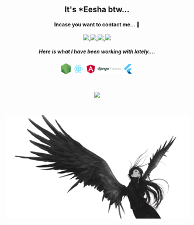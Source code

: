 

<h2 align="center"> It's *Eesha btw... </h2>

<h4 align="center">Incase you want to contact me... 💬 </h4>
<p align="center">

  
  <a href="mailto:eeshaarif@gmail.com">
    <img src="https://img.shields.io/badge/Gmail-EeshaArif-red">
  </a>
  
  
   <a href="https://www.facebook.com/eesha.arif.7">
    <img src="https://img.shields.io/badge/Facebook-EeshaArif-9cf">
  </a>
  

  
  <a href="https://www.instagram.com/eeshaarif6/">
    <img src="https://img.shields.io/badge/Instagram-EeshaArif-ff69b4">
  </a>
  
   <a href="https://www.linkedin.com/in/eesha-arif-a9084616b">
    <img src="https://img.shields.io/badge/Linkedin-EeshaArif-blue">
  </a>
</p>


  
<h5 align="center">Here is what I have been working with lately....</h5>
<p align="center">
    <img height="30" src="https://raw.githubusercontent.com/github/explore/80688e429a7d4ef2fca1e82350fe8e3517d3494d/topics/nodejs/nodejs.png">
    <img height="30" src="https://raw.githubusercontent.com/github/explore/80688e429a7d4ef2fca1e82350fe8e3517d3494d/topics/react/react.png">
    <img height="30" src="https://raw.githubusercontent.com/github/explore/80688e429a7d4ef2fca1e82350fe8e3517d3494d/topics/angular/angular.png">
    <img height="30" src="https://raw.githubusercontent.com/github/explore/80688e429a7d4ef2fca1e82350fe8e3517d3494d/topics/django/django.png">
    <img height="30" src="https://raw.githubusercontent.com/github/explore/80688e429a7d4ef2fca1e82350fe8e3517d3494d/topics/express/express.png">
    <img height="30" src="https://raw.githubusercontent.com/github/explore/cebd63002168a05a6a642f309227eefeccd92950/topics/flutter/flutter.png">
</p>
</br>
<p align="Center" >
  <a href="https://github-readme-stats.vercel.app/api?username=EeshaArif"> 
    <img  src="https://github-readme-stats.vercel.app/api?username=EeshaArif&hide=contribs&theme=dracula"/>
  </a>
</p>
</br>

![](https://github.com/EeshaArif/EeshaArif/blob/master/vendors/_winged.png)
